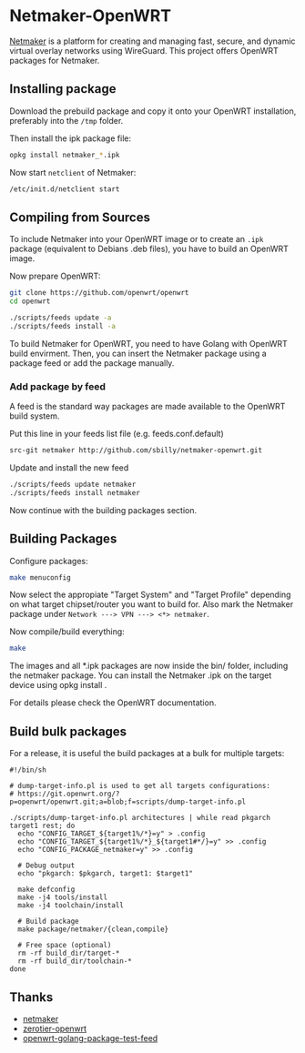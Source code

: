 # Netmaker-OpenWRT

[Netmaker](https://github.com/gravitl/netmaker) is a platform for creating and managing fast, secure, and dynamic virtual overlay networks using WireGuard. This project offers OpenWRT packages for Netmaker.

## Installing package

Download the prebuild package and copy it onto your OpenWRT installation, preferably into the `/tmp` folder.

Then install the ipk package file:

```bash
opkg install netmaker_*.ipk
```

Now start `netclient` of Netmaker:

```bash
/etc/init.d/netclient start
```

## Compiling from Sources

To include Netmaker into your OpenWRT image or to create an `.ipk` package (equivalent to Debians .deb files), you have to build an OpenWRT image.

Now prepare OpenWRT:

```bash
git clone https://github.com/openwrt/openwrt
cd openwrt

./scripts/feeds update -a
./scripts/feeds install -a
```

To build Netmaker for OpenWRT, you need to have Golang with OpenWRT build envirment. Then, you can insert the Netmaker package using a package feed or add the package manually.

### Add package by feed

A feed is the standard way packages are made available to the OpenWRT build system.

Put this line in your feeds list file (e.g. feeds.conf.default)

```bash
src-git netmaker http://github.com/sbilly/netmaker-openwrt.git
```

Update and install the new feed

```bash
./scripts/feeds update netmaker
./scripts/feeds install netmaker
```

Now continue with the building packages section.

## Building Packages

Configure packages:

```bash
make menuconfig
```

Now select the appropiate "Target System" and "Target Profile" depending on what target chipset/router you want to build for. Also mark the Netmaker package under  `Network ---> VPN ---> <*> netmaker`.

Now compile/build everything:

```bash
make
```

The images and all *.ipk packages are now inside the bin/ folder, including the netmaker package. You can install the Netmaker .ipk on the target device using opkg install <ipkg-file>.

For details please check the OpenWRT documentation.

## Build bulk packages

For a release, it is useful the build packages at a bulk for multiple targets:

```shell
#!/bin/sh

# dump-target-info.pl is used to get all targets configurations:
# https://git.openwrt.org/?p=openwrt/openwrt.git;a=blob;f=scripts/dump-target-info.pl

./scripts/dump-target-info.pl architectures | while read pkgarch target1 rest; do
  echo "CONFIG_TARGET_${target1%/*}=y" > .config
  echo "CONFIG_TARGET_${target1%/*}_${target1#*/}=y" >> .config
  echo "CONFIG_PACKAGE_netmaker=y" >> .config

  # Debug output
  echo "pkgarch: $pkgarch, target1: $target1"

  make defconfig
  make -j4 tools/install
  make -j4 toolchain/install

  # Build package
  make package/netmaker/{clean,compile}

  # Free space (optional)
  rm -rf build_dir/target-*
  rm -rf build_dir/toolchain-*
done
```

## Thanks

- [netmaker](https://github.com/gravitl/netmaker)
- [zerotier-openwrt](https://github.com/mwarning/zerotier-openwrt)
- [openwrt-golang-package-test-feed](https://github.com/jefferyto/openwrt-golang-package-test-feed)

